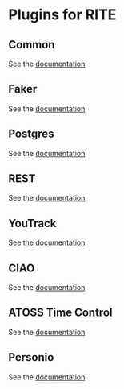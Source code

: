 # Plugins for RITE
## Common
See the [documentation](common/README.md)
## Faker
See the [documentation](faker/README.md)
## Postgres
See the [documentation](postgres/README.md)
## REST
See the [documentation](rest/README.md)
## YouTrack
See the [documentation](youtrack/README.md)
## CIAO
See the [documentation](ciao/README.md)
## ATOSS Time Control
See the [documentation](atc/README.md)
## Personio
See the [documentation](personio/README.md)
